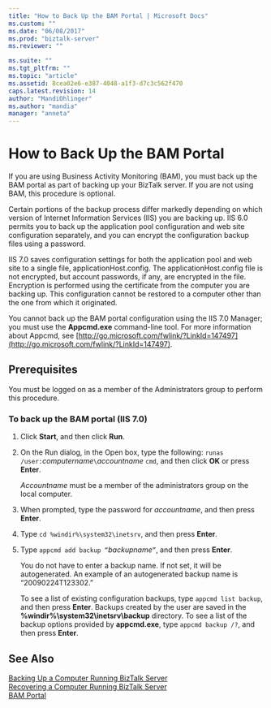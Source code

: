 ```yaml
---
title: "How to Back Up the BAM Portal | Microsoft Docs"
ms.custom: ""
ms.date: "06/08/2017"
ms.prod: "biztalk-server"
ms.reviewer: ""

ms.suite: ""
ms.tgt_pltfrm: ""
ms.topic: "article"
ms.assetid: 8cea02e6-e387-4048-a1f3-d7c3c562f470
caps.latest.revision: 14
author: "MandiOhlinger"
ms.author: "mandia"
manager: "anneta"
---
```

# How to Back Up the BAM Portal
If you are using Business Activity Monitoring (BAM), you must back up the BAM portal as part of backing up your BizTalk server. If you are not using BAM, this procedure is optional.  
  
 Certain portions of the backup process differ markedly depending on which version of Internet Information Services (IIS) you are backing up. IIS 6.0 permits you to back up the application pool configuration and web site configuration separately, and you can encrypt the configuration backup files using a password.  
  
 IIS 7.0 saves configuration settings for both the application pool and web site to a single file, applicationHost.config. The applicationHost.config file is not encrypted, but account passwords, if any, are encrypted in the file. Encryption is performed using the certificate from the computer you are backing up. This configuration cannot be restored to a computer other than the one from which it originated.  
  
 You cannot back up the BAM portal configuration using the IIS 7.0 Manager; you must use the **Appcmd.exe** command-line tool. For more information about Appcmd, see [http://go.microsoft.com/fwlink/?LinkId=147497](http://go.microsoft.com/fwlink/?LinkId=147497).  
  
## Prerequisites  
 You must be logged on as a member of the Administrators group to perform this procedure.  
  
### To back up the BAM portal (IIS 7.0)  
  
1.  Click **Start**, and then click **Run**.  
  
2.  On the Run dialog, in the Open box, type the following: `runas /user:`*computername*`\`*accountname* `cmd`, and then click **OK** or press **Enter**.  
  
     *Accountname* must be a member of the administrators group on the local computer.  
  
3.  When prompted, type the password for *accountname*, and then press **Enter**.  
  
4.  Type `cd %windir%\system32\inetsrv`, and then press **Enter**.  
  
5.  Type `appcmd add backup “`*backupname*`”`, and then press **Enter**.  
  
     You do not have to enter a backup name. If not set, it will be autogenerated. An example of an autogenerated backup name is “20090224T123302.”  
  
     To see a list of existing configuration backups, type `appcmd list backup`, and then press **Enter**. Backups created by the user are saved in the **%windir%\system32\inetsrv\backup** directory. To see a list of the backup options provided by **appcmd.exe**, type `appcmd backup /?`, and then press **Enter**.  
  
## See Also  
 [Backing Up a Computer Running BizTalk Server](../core/backing-up-a-computer-running-biztalk-server.md)   
 [Recovering a Computer Running BizTalk Server](../core/recovering-a-computer-running-biztalk-server.md)   
 [BAM Portal](../core/bam-portal.md)